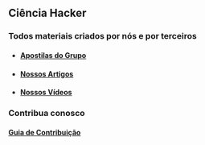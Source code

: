 ## Ciência Hacker  

### Todos materiais criados por nós e por terceiros

* #### [Apostilas do Grupo](arquivos/apostilas.md)  
 
* #### [Nossos Artigos](arquivos/artigos.md)  
 
* #### [Nossos Vídeos](arquivos/vídeos.md)  

### Contribua conosco

#### [Guia de Contribuição](arquivos/contribua.md)
